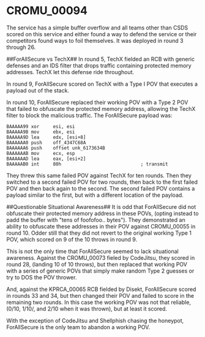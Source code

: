 CROMU\_00094
============

The service has a simple buffer overflow and all teams other than
CSDS scored on this service and either found a way to defend the service
or their competitors found ways to foil themselves.
It was deployed in round 3 through 26.

##ForAllSecure vs TechX##
In round 5, TechX fielded an RCB with generic defenses and an IDS filter that
drops traffic containing protected memory addresses.  TechX let this defense
ride throughout.

In round 9, ForAllSecure scored on TechX with a Type I POV that executes
a payload out of the stack.

In round 10, ForAllSecure replaced their working POV with a
Type 2 POV that failed to obfuscate the protected memory address, allowing
the TechX filter to block the malicious traffic.  The ForAllSecure
payload was:

    BAAAAA99 xor     esi, esi
    BAAAAA9B mov     ebx, esi
    BAAAAA9D lea     edx, [esi+8]
    BAAAAAA0 push    off_4347C68A
    BAAAAAA6 push    offset unk_6173634B
    BAAAAAAB mov     ecx, esp
    BAAAAAAD lea     eax, [esi+2]
    BAAAAAB0 int     80h                             ; transmit

They threw this same failed POV against TechX for ten rounds.  Then they
switched to a second failed POV for two rounds, then back to the first
failed POV and then back again to the second.  The second failed POV
contains a payload similar to the first, but with a different location
of the payload.

##Questionable Situational Awareness##
It is odd that ForAllSecure did not obfuscate their protected memory address
in these POVs, (opting instead to padd the buffer with "tens of foofofoo.. bytes").
They demonstrated an ability to obfuscate these addresses in their
POV against CROMU\_00055 in round 10.  Odder still that they did not 
revert to the original working Type 1 POV, which scored on 9 of the 10
throws in round 9.

This is not the only time that ForAllSecure seemed to lack situational awareness.
Against the CROMU\_00073 fieled by CodeJitsu, they scored in round 28, (landing
10 of 10 throws), but then replaced that working POV with a series of generic POVs 
that simply make random Type 2 guesses or try to DOS the POV thrower.

And, against the KPRCA\_00065 RCB fielded by Disekt, ForAllSecure scored in
rounds 33 and 34, but then changed their POV and failed to score in the 
remaining two rounds.  In this case the working POV was not that reliable,
(0/10, 1/10/, and 2/10 when it was thrown), but at least it scored.

With the exception of CodeJitsu and Shellphish chasing the honeypot, ForAllSecure
is the only team to abandon a working POV.
